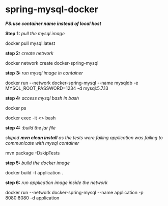 # spring-mysql-docker

_**PS:use container name instead of local host**_

**Step** **1:** _pull the mysql image_ 

docker pull mysql:latest

**step 2:** _create network_ 

docker network create docker-spring-mysql

**step** **3:** _run mysql  image in container_

docker run  --network docker-spring-mysql  --name mysqldb -e MYSQL_ROOT_PASSWORD=1234 -d  mysql:5.7.13

**step 4:** _access mysql bash in bash_ 

docker ps 

docker exec -it <<containerid>> bash

**step 4:**  :_build the jar file_ 

_skiped **mvn clean install** as the tests were failing application was failing to communicate with mysql container_

mvn package -DskipTests


**step 5:** _build the docker image_ 

docker build -t application .

**step 6:**  _run application image  inside the network_ 

docker run --network docker-spring-mysql --name application  -p 8080:8080 -d application 
